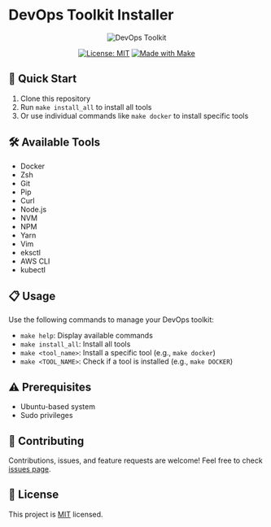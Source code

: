 # DevOps Toolkit Installer

<div align="center">

![DevOps Toolkit](https://img.shields.io/badge/DevOps-Toolkit-blue?style=for-the-badge&logo=docker)

[![License: MIT](https://img.shields.io/badge/License-MIT-yellow.svg)](https://opensource.org/licenses/MIT)
[![Made with Make](https://img.shields.io/badge/Made%20with-Make-1f425f.svg)](https://www.gnu.org/software/make/)

</div>

<div class="bg-gray-100 p-6 rounded-lg shadow-md">

## 🚀 Quick Start

1. Clone this repository
2. Run `make install_all` to install all tools
3. Or use individual commands like `make docker` to install specific tools

</div>

<div class="bg-blue-100 p-6 rounded-lg shadow-md mt-4">

## 🛠 Available Tools

- Docker
- Zsh
- Git
- Pip
- Curl
- Node.js
- NVM
- NPM
- Yarn
- Vim
- eksctl
- AWS CLI
- kubectl

</div>

<div class="bg-green-100 p-6 rounded-lg shadow-md mt-4">

## 📋 Usage

Use the following commands to manage your DevOps toolkit:

- `make help`: Display available commands
- `make install_all`: Install all tools
- `make <tool_name>`: Install a specific tool (e.g., `make docker`)
- `make <TOOL_NAME>`: Check if a tool is installed (e.g., `make DOCKER`)

</div>

<div class="bg-yellow-100 p-6 rounded-lg shadow-md mt-4">

## ⚠️ Prerequisites

- Ubuntu-based system
- Sudo privileges

</div>

<div class="bg-purple-100 p-6 rounded-lg shadow-md mt-4">

## 🤝 Contributing

Contributions, issues, and feature requests are welcome! Feel free to check [issues page](https://github.com/yourusername/devops-toolkit/issues).

</div>

<div class="bg-red-100 p-6 rounded-lg shadow-md mt-4">

## 📝 License

This project is [MIT](https://opensource.org/licenses/MIT) licensed.

</div>

<script src="https://cdn.tailwindcss.com"></script>
